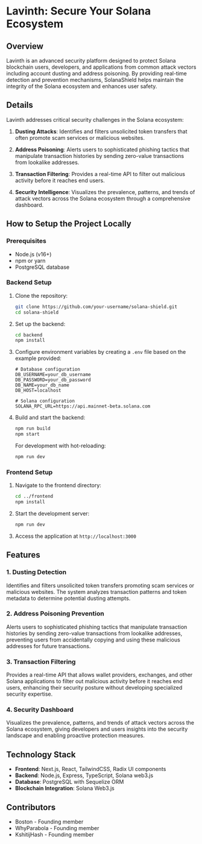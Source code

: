 # Lavinth: Secure Your Solana Ecosystem

## Overview

Lavinth is an advanced security platform designed to protect Solana blockchain users, developers, and applications from common attack vectors including account dusting and address poisoning. By providing real-time detection and prevention mechanisms, SolanaShield helps maintain the integrity of the Solana ecosystem and enhances user safety.

## Details

Lavinth addresses critical security challenges in the Solana ecosystem:

1. **Dusting Attacks**: Identifies and filters unsolicited token transfers that often promote scam services or malicious websites.

2. **Address Poisoning**: Alerts users to sophisticated phishing tactics that manipulate transaction histories by sending zero-value transactions from lookalike addresses.

3. **Transaction Filtering**: Provides a real-time API to filter out malicious activity before it reaches end users.

4. **Security Intelligence**: Visualizes the prevalence, patterns, and trends of attack vectors across the Solana ecosystem through a comprehensive dashboard.

## How to Setup the Project Locally

### Prerequisites

- Node.js (v16+)
- npm or yarn
- PostgreSQL database

### Backend Setup

1. Clone the repository:
   ```bash
   git clone https://github.com/your-username/solana-shield.git
   cd solana-shield
   ```

2. Set up the backend:
   ```bash
   cd backend
   npm install
   ```

3. Configure environment variables by creating a `.env` file based on the example provided:
   ```
   # Database configuration
   DB_USERNAME=your_db_username
   DB_PASSWORD=your_db_password
   DB_NAME=your_db_name
   DB_HOST=localhost
   
   # Solana configuration
   SOLANA_RPC_URL=https://api.mainnet-beta.solana.com
   ```

4. Build and start the backend:
   ```bash
   npm run build
   npm start
   ```
   For development with hot-reloading:
   ```bash
   npm run dev
   ```

### Frontend Setup

1. Navigate to the frontend directory:
   ```bash
   cd ../frontend
   npm install
   ```

2. Start the development server:
   ```bash
   npm run dev
   ```

3. Access the application at `http://localhost:3000`

## Features

### 1. Dusting Detection

Identifies and filters unsolicited token transfers promoting scam services or malicious websites. The system analyzes transaction patterns and token metadata to determine potential dusting attempts.

### 2. Address Poisoning Prevention

Alerts users to sophisticated phishing tactics that manipulate transaction histories by sending zero-value transactions from lookalike addresses, preventing users from accidentally copying and using these malicious addresses for future transactions.

### 3. Transaction Filtering

Provides a real-time API that allows wallet providers, exchanges, and other Solana applications to filter out malicious activity before it reaches end users, enhancing their security posture without developing specialized security expertise.

### 4. Security Dashboard

Visualizes the prevalence, patterns, and trends of attack vectors across the Solana ecosystem, giving developers and users insights into the security landscape and enabling proactive protection measures.

## Technology Stack

- **Frontend**: Next.js, React, TailwindCSS, Radix UI components
- **Backend**: Node.js, Express, TypeScript, Solana web3.js
- **Database**: PostgreSQL with Sequelize ORM
- **Blockchain Integration**: Solana Web3.js

## Contributors

- Boston - Founding member
- WhyParabola - Founding member
- KshitijHash - Founding member

